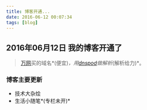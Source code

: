 ```yaml
---
title: 博客开通...
date: 2016-06-12 00:07:34
tags: [blog]
---
```


## 2016年06月12日 我的博客开通了

>[万网](https://wanwang.aliyun.com)买的域名*(便宜)*，用[dnspod](https://www.dnspod.cn)做解析*(解析给力)*。

<!--more-->
### 博客主要更新
- 技术大杂烩
- 生活小随笔*(专栏未开)*


